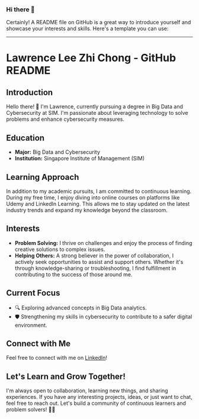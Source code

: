 ### Hi there 👋

Certainly! A README file on GitHub is a great way to introduce yourself and showcase your interests and skills. Here's a template you can use:

---

# Lawrence Lee Zhi Chong - GitHub README

## Introduction
Hello there! 👋 I'm Lawrence, currently pursuing a degree in Big Data and Cybersecurity at SIM. I'm passionate about leveraging technology to solve problems and enhance cybersecurity measures.

## Education
- **Major:** Big Data and Cybersecurity
- **Institution:** Singapore Institute of Management (SIM)

## Learning Approach
In addition to my academic pursuits, I am committed to continuous learning. During my free time, I enjoy diving into online courses on platforms like Udemy and LinkedIn Learning. This allows me to stay updated on the latest industry trends and expand my knowledge beyond the classroom.

## Interests
- **Problem Solving:** I thrive on challenges and enjoy the process of finding creative solutions to complex issues.
- **Helping Others:** A strong believer in the power of collaboration, I actively seek opportunities to assist and support others. Whether it's through knowledge-sharing or troubleshooting, I find fulfillment in contributing to the success of those around me.

## Current Focus
- 🔍 Exploring advanced concepts in Big Data analytics.
- 🛡️ Strengthening my skills in cybersecurity to contribute to a safer digital environment.

## Connect with Me
Feel free to connect with me on [LinkedIn](www.linkedin.com/in/lawrence-lee-6a77851b3)!

## Let's Learn and Grow Together!
I'm always open to collaboration, learning new things, and sharing experiences. If you have any interesting projects, ideas, or just want to chat, feel free to reach out. Let's build a community of continuous learners and problem solvers! 🌱✨

